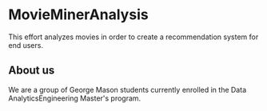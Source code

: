 # MovieMinerAnalysis
This effort analyzes movies in order to create a recommendation system for end users.

## About us
We are a group of George Mason students currently enrolled in the Data AnalyticsEngineering Master's program.

